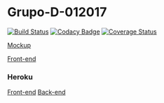 # Grupo-D-012017

[![Build Status](https://travis-ci.org/glmaljkovich/Grupo-D-012017.svg?branch=master)](https://travis-ci.org/glmaljkovich/Grupo-D-012017) [![Codacy Badge](https://api.codacy.com/project/badge/Grade/de3e0dee59de4a0dbc89124851d3dbcd)](https://www.codacy.com/app/glmaljkovich/Grupo-D-012017?utm_source=github.com&amp;utm_medium=referral&amp;utm_content=glmaljkovich/Grupo-D-012017&amp;utm_campaign=Badge_Grade) <a href='https://coveralls.io/github/glmaljkovich/Grupo-D-012017?branch=master'><img src='https://coveralls.io/repos/github/glmaljkovich/Grupo-D-012017/badge.png?branch=master' alt='Coverage Status' /></a>


[Mockup](https://app.moqups.com/forceg.001@gmail.com/bGJromQcxy/view)

[Front-end](https://github.com/glmaljkovich/Grupo-D-012017-Frontend)

### Heroku
[Front-end](https://desapp-frontend.herokuapp.com/)
[Back-end](https://desapp-backend.herokuapp.com/)

